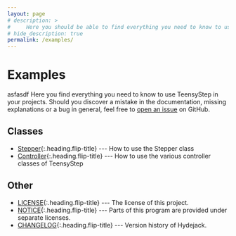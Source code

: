 ```yaml
---
layout: page
# description: >  
#     Here you should be able to find everything you need to know to use TeensyStep for your projects. 
# hide_description: true
permalink: /examples/
---
```


# Examples
asfasdf Here you find everything you need to know to use TeensyStep in your projects. 
Should you discover a mistake in the documentation, missing explanations or a bug in general, feel free to [open an issue](https://github.com/luni64/TeensyStep/issues) on GitHub.

<!-- **NOTE**: While this manual tries to be beginner-friendly, as a user of Jekyll it is assumed that you are comfortable running shell commands and editing text files.
{:.message} -->


## Classes
* [Stepper]{:.heading.flip-title} --- How to use the Stepper class
* [Controller]{:.heading.flip-title} --- How to use the various controller classes of TeensyStep



## Other
* [LICENSE]{:.heading.flip-title} --- The license of this project.
* [NOTICE]{:.heading.flip-title} --- Parts of this program are provided under separate licenses.
* [CHANGELOG]{:.heading.flip-title} --- Version history of Hydejack.


[controller]: controller.md
[stepper]: stepper.md
[LICENSE]: ../LICENSE.md
[NOTICE]: ../NOTICE.md
[CHANGELOG]: ../CHANGELOG.md